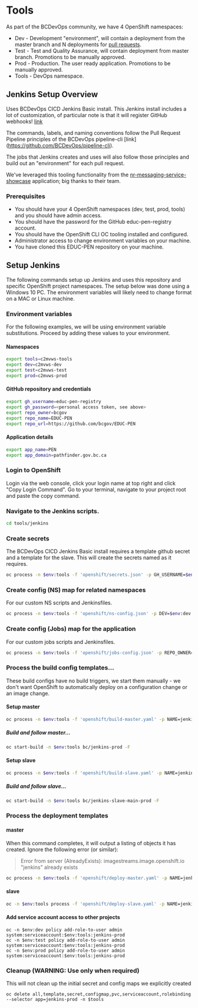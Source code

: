 # Tools

As part of the BCDevOps community, we have 4 OpenShift namespaces:  

* Dev - Development "environment", will contain a deployment from the master branch and N deployments for [pull requests](https://help.github.com/en/articles/about-pull-requests).  
* Test - Test and Quality Assurance, will contain deployment from master branch. Promotions to be manually approved. 
* Prod - Production. The user ready application. Promotions to be manually approved.  
* Tools - DevOps namespace.   

## Jenkins Setup Overview

Uses BCDevOps CICD Jenkins Basic install. This Jenkins install includes a lot of customization, of particular note is that it will register GitHub webhooks!  [link](https://github.com/BCDevOps/openshift-components/tree/cvarjao-update-jenkins-basic/cicd/jenkins-basic)

The commands, labels, and naming conventions follow the Pull Request Pipeline principles of the BCDevOps pipeline-cli [link] (https://github.com/BCDevOps/pipeline-cli).

The jobs that Jenkins creates and uses will also follow those principles and build out an "environment" for each pull request.

We've leveraged this tooling functionality from the [nr-messaging-service-showcase](https://github.com/bcgov/nr-messaging-service-showcase) application; big thanks to their team.

### Prerequisites

* You should have your 4 OpenShift namespaces (dev, test, prod, tools) and you should have admin access.
* You should have the password for the GitHub educ-pen-registry account. 
* You should have the OpenShift CLI OC tooling installed and configured.
* Administrator access to change environment variables on your machine.
* You have cloned this EDUC-PEN repository on your machine.

## Setup Jenkins

The following commands setup up Jenkins and uses this repository and specific OpenShift project namespaces. The setup below was done using a Windows 10 PC. The environment variables will likely need to change format on a MAC or Linux machine. 

### Environment variables
For the following examples, we will be using environment variable substitutions. Proceed by adding these values to your environment. 

#### Namespaces
```sh
export tools=c2mvws-tools
export dev=c2mvws-dev
export test=c2mvws-test
export prod=c2mvws-prod
```

#### GitHub repository and credentials
```sh
export gh_username=educ-pen-registry
export gh_password=<personal access token, see above>
export repo_owner=bcgov
export repo_name=EDUC-PEN
export repo_url=https://github.com/bcgov/EDUC-PEN
```

#### Application details
```sh
export app_name=PEN
export app_domain=pathfinder.gov.bc.ca
```

### Login to OpenShift
Login via the web console, click your login name at top right and click "Copy Login Command". Go to your terminal, navigate to your project root and paste the copy command.

### Navigate to the Jenkins scripts.

```sh
cd tools/jenkins
```

### Create secrets
The BCDevOps CICD Jenkins Basic install requires a template github secret and a template for the slave. This will create the secrets named as it requires.

```sh
oc process -n $env:tools -f 'openshift/secrets.json' -p GH_USERNAME=$env:gh_username -p GH_PASSWORD=$env:gh_password | oc  -n $env:tools create -f -
```

### Create config (NS) map for related namespaces
For our custom NS scripts and Jenkinsfiles.  

```sh
oc process -n $env:tools -f 'openshift/ns-config.json' -p DEV=$env:dev -p TEST=$env:test -p PROD=$env:prod -p TOOLS=$env:tools | oc  -n $env:tools create -f -
```

### Create config (Jobs) map for the application
For our custom jobs scripts and Jenkinsfiles.  

```sh
oc process -n $env:tools -f 'openshift/jobs-config.json' -p REPO_OWNER=$env:repo_owner -p REPO_NAME=$env:repo_name -p APP_NAME=$env:app_name -p APP_DOMAIN=$env:app_domain | oc -n $env:tools create -f -
```

### Process the build config templates...

These build configs have no build triggers, we start them manually - we don't want OpenShift to automatically deploy on a configuration change or an image change.  

#### Setup master

```sh
oc process -n $env:tools -f 'openshift/build-master.yaml' -p NAME=jenkins -p SUFFIX=-prod -p VERSION=prod-1.0.0 -p SOURCE_REPOSITORY_URL=$env:repo_url -p SOURCE_REPOSITORY_REF=master -l app-name=jenkins -l env-name=prod -l env-id=0 -l app=jenkins-prod -o yaml | oc -n $env:tools create -f -
```

##### Build and follow master...

```sh
oc start-build -n $env:tools bc/jenkins-prod -F
```

#### Setup slave

```sh
oc process -n $env:tools -f 'openshift/build-slave.yaml' -p NAME=jenkins -p SUFFIX=-prod -p VERSION=prod-1.0.0 -p SLAVE_NAME=main -p SOURCE_IMAGE_STREAM_TAG=jenkins:prod-1.0.0 -l app-name=jenkins -l env-name=prod -l env-id=0 -l app=jenkins-prod -o yaml | oc -n $env:tools create -f -
```

##### Build and follow slave...

```sh
oc start-build -n $env:tools bc/jenkins-slave-main-prod -F
```

### Process the deployment templates

#### master
When this command completes, it will output a listing of objects it has created.  Ignore the following error (or similar):  
> Error from server (AlreadyExists): imagestreams.image.openshift.io "jenkins" already exists

```sh
oc process -n $env:tools -f 'openshift/deploy-master.yaml' -p NAME=jenkins -p SUFFIX=-prod -p VERSION=prod-1.0.0 -p ROUTE_HOST=jenkins-prod-$env:tools.$env:app_domain -p GH_USERNAME=$env:gh_username -p GH_PASSWORD=$env:gh_password -l app-name=jenkins -l env-name=prod -l env-id=0 -l app=jenkins-prod -o yaml | oc -n $env:tools create -f -
```

#### slave

```sh
oc -n $env:tools process -f 'openshift/deploy-slave.yaml' -p NAME=jenkins -p SUFFIX=-prod -p VERSION=prod-1.0.0 -p SLAVE_NAME=build -p 'SLAVE_LABELS=build deploy test ui-test' -p SLAVE_EXECUTORS=3 -p CPU_REQUEST=300m -p CPU_LIMIT=500m -p MEMORY_REQUEST=2Gi -p MEMORY_LIMIT=2Gi -l app-name=jenkins -l env-name=prod -l env-id=0 -l app=jenkins-prod -o yaml | oc -n $env:tools create -f -
```

#### Add service account access to other projects

```
oc -n $env:dev policy add-role-to-user admin system:serviceaccount:$env:tools:jenkins-prod
oc -n $env:test policy add-role-to-user admin system:serviceaccount:$env:tools:jenkins-prod
oc -n $env:prod policy add-role-to-user admin system:serviceaccount:$env:tools:jenkins-prod
```

### Cleanup (WARNING: Use only when required)
This will not clean up the initial secret and config maps we explicitly created

```
oc delete all,template,secret,configmap,pvc,serviceaccount,rolebinding --selector app=jenkins-prod -n $tools
```




